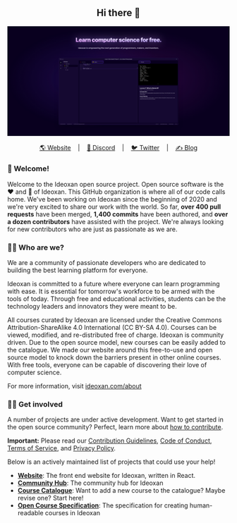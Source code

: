 <h2 align="center"> Hi there 👋</h2>

![](/profile/assets/images/ix_gh_repo_embed_1280x640_v2.png)

<p align="center">
    <a href="https://ideoxan.com/">🌎 Website</a>
    &nbsp;&nbsp;&nbsp;|&nbsp;&nbsp;&nbsp;
    <a href="https://discord.gg/jxqKy6r">💬 Discord</a>
    &nbsp;&nbsp;&nbsp;|&nbsp;&nbsp;&nbsp;
    <a href="https://twitter.com/ideoxan">🐦 Twitter</a>
    &nbsp;&nbsp;&nbsp;|&nbsp;&nbsp;&nbsp;
    <a href="https://next.ideoxan.com/blog">✍️ Blog</a>
</p>



### 🤗 Welcome!
Welcome to the Ideoxan open source project. Open source software is the ❤️ and 🧠 of
Ideoxan. This GitHub organization is where all of our code calls home. We've been working on
Ideoxan since the beginning of 2020 and we're very excited to share our work with the world. So
far, **over 400 pull requests** have been merged, **1,400 commits** have been authored, and
**over a dozen contributors** have assisted with the project. We're always looking for new
contributors who are just as passionate as we are.

### 👩‍💻 Who are we?
We are a community of passionate developers who are dedicated to building the best learning
platform for everyone.

Ideoxan is committed to a future where everyone can learn programming with ease. It is essential
for tomorrow's workforce to be armed with the tools of today. Through free and educational
activities, students can be the technology leaders and innovators they were meant to be.

All courses curated by Ideoxan are licensed under the Creative Commons Attribution-ShareAlike 4.0
International (CC BY-SA 4.0). Courses can be viewed, modified, and re-distributed free of charge.
Ideoxan is community driven. Due to the open source model, new courses can be easily added to the
catalogue. We made our website around this free-to-use and open source model to knock down the
barriers present in other online courses. With free tools, everyone can be capable of discovering
their love of computer science.

For more information, visit [ideoxan.com/about](https://next.ideoxan.com/about)

### 👷‍♂️ Get involved
A number of projects are under active development. Want to get started in the open source
community? Perfect, learn more about [how to contribute](https://opensource.guide/).

**Important:** Please read our [Contribution Guidelines](https://github.com/ideoxan/contributing#readme),
[Code of Conduct](https://github.com/ideoxan/contributing/blob/main/CODE_OF_CONDUCT.md),
[Terms of Service](https://ideoxan.com/terms), and [Privacy Policy](https://ideoxan.com/privacy).

Below is an actively maintained list of projects that could use your help!
- **[Website](https://github.com/ideoxan/www)**: The front end website for Ideoxan, written in React.
- **[Community Hub](https://github.com/ideoxan/ideoxan)**: The community hub for Ideoxan
- **[Course Catalogue](https://github.com/ideoxan/courses)**: Want to add a new course to the catalogue? Maybe revise one? Start here!
- **[Open Course Specification](https://github.com/ideoxan/spec)**: The specification for creating human-readable courses in Ideoxan

